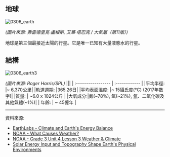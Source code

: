  

## 地球

![0306_earth](./static/0306_earth.png)

*(圖片來源: 弗雷德里克·盧根斯, 艾華·塔巴克 / 大氣層（第11版）)*

地球是第三個最接近太陽的行星。它是唯一已知有大量液態水的行星。

## 結構 

![0306_earth3](./static/0306_earth3.png)

*(圖片來源: Roger Harris/SPL)*
|||
| :----------------- | :------------ |
|平均半徑:       |~ 6,370公里|
|軌道週期:       |365.26日|
|平均表面溫度:    |~ 15攝氏度(°C) (2017年數字)|
|質量: | ~6.0 x 1024公斤 |
|大氣成分:|氮(~78%), 氧(~21%), 氬、二氧化碳及其他氣體(~1%)|
| 年齡: | ~ 45億年 |


---
資料來源:

- [EarthLabs - Climate and Earth's Energy Balance](https://serc.carleton.edu/eslabs/weather/2.html)
- [NOAA - What Causes Weather?](https://www.slideshare.net/nicoleschaefer92/weather-unit-power-point-2)
- [NOAA - Grade 3 Unit 4 Lesson 3 Weather & Climate](https://coast.noaa.gov/data/SEAMedia/Presentations/Powerpoints/Grade%203%20Unit%204%20Lesson%203%20Weather%20&%20Climate.pptx)
- [Solar Energy Input and Topography Shape Earth's Physical Environments](http://www.macmillanhighered.com/BrainHoney/Resource/6716/digital_first_content/trunk/test/hillis2e/hillis2e_ch41_3.html)
